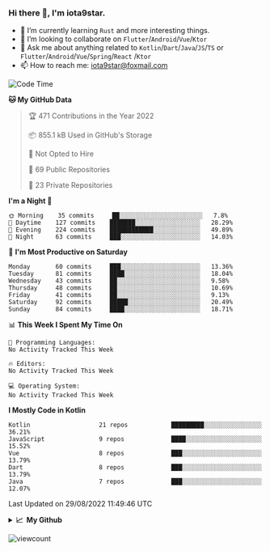 ### Hi there 👋, I'm iota9star.

- 🌱 I’m currently learning `Rust` and more interesting things.
- 👯 I’m looking to collaborate on `Flutter`/`Android`/`Vue`/`Ktor`
- 💬 Ask me about anything related to `Kotlin`/`Dart`/`Java`/`JS`/`TS` or `Flutter`/`Android`/`Vue`/`Spring`/`React`
  /`Ktor`
- 📫 How to reach me: [iota9star@foxmail.com](iota9star@foxmail.com)



<!--START_SECTION:waka-->
![Code Time](http://img.shields.io/badge/Code%20Time-3%2C090%20hrs%2054%20mins-blue)

**🐱 My GitHub Data** 

> 🏆 471 Contributions in the Year 2022
 > 
> 📦 855.1 kB Used in GitHub's Storage 
 > 
> 🚫 Not Opted to Hire
 > 
> 📜 69 Public Repositories 
 > 
> 🔑 23 Private Repositories  
 > 
**I'm a Night 🦉** 

```text
🌞 Morning    35 commits     ██░░░░░░░░░░░░░░░░░░░░░░░   7.8% 
🌆 Daytime    127 commits    ███████░░░░░░░░░░░░░░░░░░   28.29% 
🌃 Evening    224 commits    ████████████░░░░░░░░░░░░░   49.89% 
🌙 Night      63 commits     ███░░░░░░░░░░░░░░░░░░░░░░   14.03%

```
📅 **I'm Most Productive on Saturday** 

```text
Monday       60 commits     ███░░░░░░░░░░░░░░░░░░░░░░   13.36% 
Tuesday      81 commits     ████░░░░░░░░░░░░░░░░░░░░░   18.04% 
Wednesday    43 commits     ██░░░░░░░░░░░░░░░░░░░░░░░   9.58% 
Thursday     48 commits     ██░░░░░░░░░░░░░░░░░░░░░░░   10.69% 
Friday       41 commits     ██░░░░░░░░░░░░░░░░░░░░░░░   9.13% 
Saturday     92 commits     █████░░░░░░░░░░░░░░░░░░░░   20.49% 
Sunday       84 commits     ████░░░░░░░░░░░░░░░░░░░░░   18.71%

```


📊 **This Week I Spent My Time On** 

```text
💬 Programming Languages: 
No Activity Tracked This Week

🔥 Editors: 
No Activity Tracked This Week

💻 Operating System: 
No Activity Tracked This Week

```

**I Mostly Code in Kotlin** 

```text
Kotlin                   21 repos            █████████░░░░░░░░░░░░░░░░   36.21% 
JavaScript               9 repos             ████░░░░░░░░░░░░░░░░░░░░░   15.52% 
Vue                      8 repos             ███░░░░░░░░░░░░░░░░░░░░░░   13.79% 
Dart                     8 repos             ███░░░░░░░░░░░░░░░░░░░░░░   13.79% 
Java                     7 repos             ███░░░░░░░░░░░░░░░░░░░░░░   12.07%

```



 Last Updated on 29/08/2022 11:49:46 UTC
<!--END_SECTION:waka-->

<details>
  <summary><b>📈&nbsp;&nbsp;My Github</b></summary>
  <br>
  <img src='https://github-profile-trophy.vercel.app/?username=iota9star'>
  <img src='https://bad-apple-github-readme.vercel.app/api?show_bg=1&username=iota9star&hide_title=true'>
  <img src='http://cr-skills-chart-widget.azurewebsites.net/api/api?username=iota9star'>
</details>


![viewcount](https://count.getloli.com/get/@iota9star?theme=rule34)
